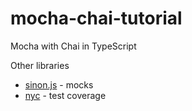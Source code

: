 # mocha-chai-tutorial
Mocha with Chai in TypeScript

Other libraries
- [sinon.js](http://sinonjs.org/) - mocks
- [nyc](https://github.com/istanbuljs/nyc) - test coverage
